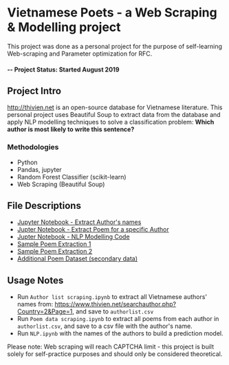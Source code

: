 # Vietnamese Poets - a Web Scraping & Modelling project
This project was done as a personal project for the purpose of self-learning Web-scraping and Parameter optimization for RFC.

#### -- Project Status: Started August 2019

## Project Intro
http://thivien.net is an open-source database for Vietnamese literature. This personal project uses Beautiful Soup to extract data from the database and apply NLP modelling techniques to solve a classification problem: **Which author is most likely to write this sentence?**

### Methodologies
* Python
* Pandas, jupyter
* Random Forest Classifier (scikit-learn)
* Web Scraping (Beautiful Soup)

## File Descriptions
* [Jupyter Notebook - Extract Author's names](https://github.com/danieltpham/vietnamese-poets/blob/master/Author%20list%20scraping.ipynb)
* [Jupter Notebook - Extract Poem for a specific Author](https://github.com/danieltpham/vietnamese-poets/blob/master/Poem%20data%20scraping.ipynb)
* [Jupter Notebook - NLP Modelling Code](https://github.com/danieltpham/vietnamese-poets/blob/master/NLP.ipynb)
* [Sample Poem Extraction 1](https://github.com/danieltpham/vietnamese-poets/blob/master/XuanDieu.csv)
* [Sample Poem Extraction 2](https://github.com/danieltpham/vietnamese-poets/blob/master/HoXuanHuong.csv)
* [Additional Poem Dataset (secondary data)](https://github.com/danieltpham/vietnamese-poets/blob/master/truyen_kieu_data.txt)

## Usage Notes
* Run `Author list scraping.ipynb` to extract all Vietnamese authors' names from: https://www.thivien.net/searchauthor.php?Country=2&Page=1, and save to `authorlist.csv`
* Run `Poem data scraping.ipynb` to extract all poems from each author in `authorlist.csv`, and save to a csv file with the author's name.
* Run `NLP.ipynb` with the names of the authors to build a prediction model.

Please note: Web scraping will reach CAPTCHA limit - this project is built solely for self-practice purposes and should only be considered theoretical.
